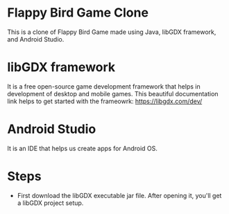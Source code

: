 # Flappy Bird Game Clone

This is a clone of Flappy Bird Game made using Java, libGDX framework, and Android Studio.

# libGDX framework

It is a free open-source game development framework that helps in development of desktop and mobile games. This beautiful documentation link helps to get started with the frameowrk: https://libgdx.com/dev/

# Android Studio

It is an IDE that helps us create apps for Android OS. 

# Steps

- First download the libGDX executable jar file. After opening it, you'll get a libGDX project setup.


